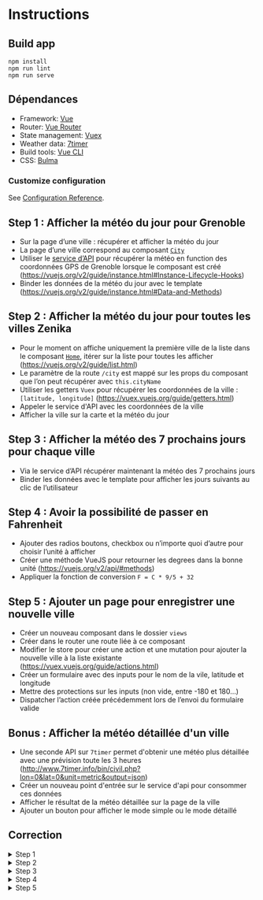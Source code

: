 # Instructions

## Build app

```
npm install
npm run lint
npm run serve
```

## Dépendances

- Framework: [Vue](https://v3.vuejs.org/guide) 
- Router: [Vue Router](https://router.vuejs.org/)
- State management: [Vuex](https://vuex.vuejs.org/)
- Weather data: [7timer](http://www.7timer.info/)
- Build tools: [Vue CLI](https://cli.vuejs.org/guide/)
- CSS: [Bulma](https://bulma.io/documentation/)

### Customize configuration

See [Configuration Reference](https://cli.vuejs.org/config/).

## Step 1 : Afficher la météo du jour pour Grenoble

- Sur la page d’une ville : récupérer et afficher la météo du jour
- La page d’une ville correspond au composant [`City`](src/views/City.vue) 
- Utiliser le [service d’API](src/api/weather.api.js) pour récupérer la météo en function des coordonnées GPS de Grenoble lorsque le composant est créé (https://vuejs.org/v2/guide/instance.html#Instance-Lifecycle-Hooks)
- Binder les données de la météo du jour avec le template (https://vuejs.org/v2/guide/instance.html#Data-and-Methods)

## Step 2 : Afficher la météo du jour pour toutes les villes Zenika

- Pour le moment on affiche uniquement la première ville de la liste dans le composant [`Home`](src/views/Home.vue), itérer sur la liste pour toutes les afficher (https://vuejs.org/v2/guide/list.html) 
- Le paramètre de la route `/city` est mappé sur les props du composant que l’on peut récupérer avec `this.cityName`
- Utiliser les getters `Vuex` pour récupérer les coordonnées de la ville : `[latitude, longitude]` (https://vuex.vuejs.org/guide/getters.html)
- Appeler le service d'API avec les coordonnées de la ville
- Afficher la ville sur la carte et la météo du jour

## Step 3 : Afficher la météo des 7 prochains jours pour chaque ville

- Via le service d’API récupérer maintenant la météo des 7 prochains jours
- Binder les données avec le template pour afficher les jours suivants au clic de l’utilisateur

## Step 4 : Avoir la possibilité de passer en Fahrenheit

- Ajouter des radios boutons, checkbox ou n’importe quoi d’autre pour choisir l’unité à afficher 
- Créer une méthode VueJS pour retourner les degrees dans la bonne unité (https://vuejs.org/v2/api/#methods)
- Appliquer la fonction de conversion `F = C * 9/5 + 32`

## Step 5 : Ajouter un page pour enregistrer une nouvelle ville

- Créer un nouveau composant dans le dossier `views`
- Créer dans le router une route liée à ce composant 
- Modifier le store pour créer une action et une mutation pour ajouter la nouvelle ville à la liste existante (https://vuex.vuejs.org/guide/actions.html)
- Créer un formulaire avec des inputs pour le nom de la vile, latitude et longitude
- Mettre des protections sur les inputs (non vide, entre -180 et 180…)
- Dispatcher l’action créée précédemment lors de l’envoi du formulaire valide

## Bonus : Afficher la météo détaillée d'un ville

- Une seconde API sur `7timer` permet d'obtenir une météo plus détaillée avec une prévision toute les 3 heures (http://www.7timer.info/bin/civil.php?lon=0&lat=0&unit=metric&output=json)
- Créer un nouveau point d'entrée sur le service d'api pour consommer ces données
- Afficher le résultat de la météo détaillée sur la page de la ville
- Ajouter un bouton pour afficher le mode simple ou le mode détaillé

## Correction

<details>
  <summary>Step 1</summary>
  https://github.com/Zenika/grenoble-hands-on-vuejs/compare/step0...step1
</details>

<details>
  <summary>Step 2</summary>
  https://github.com/Zenika/grenoble-hands-on-vuejs/compare/step1...step2
</details>

<details>
  <summary>Step 3</summary>
  https://github.com/Zenika/grenoble-hands-on-vuejs/compare/step2...step3
</details>

<details>
  <summary>Step 4</summary>
  https://github.com/Zenika/grenoble-hands-on-vuejs/compare/step3...step4
</details>

<details>
  <summary>Step 5</summary>
  https://github.com/Zenika/grenoble-hands-on-vuejs/compare/step4...step5
</details>
